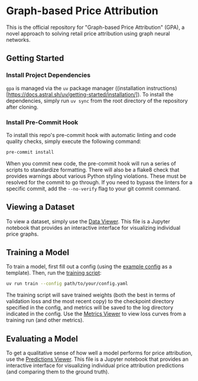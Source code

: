 # Graph-based Price Attribution

This is the official repository for "Graph-based Price Attribution" (GPA), a novel approach to solving retail price attribution using graph neural networks.

## Getting Started

### Install Project Dependencies

`gpa` is managed via the `uv` package manager ((installation instructions)[https://docs.astral.sh/uv/getting-started/installation/]). To install the dependencies, simply run `uv sync` from the root directory of the repository after cloning.

### Install Pre-Commit Hook

To install this repo's pre-commit hook with automatic linting and code quality checks, simply execute the following command:

```bash
pre-commit install
```

When you commit new code, the pre-commit hook will run a series of scripts to standardize formatting. There will also be a flake8 check that provides warnings about various Python styling violations. These must be resolved for the commit to go through. If you need to bypass the linters for a specific commit, add the `--no-verify` flag to your git commit command.

## Viewing a Dataset

To view a dataset, simply use the [Data Viewer](notebooks/data_viewer.ipynb). This file is a Jupyter notebook that provides an interactive interface for visualizing individual price graphs.


## Training a Model

To train a model, first fill out a config (using the [example config](src/gpa/training/sample_config.yaml) as a template). Then, run the [training script](src/gpa/training/train_attributor.py):

```bash
uv run train --config path/to/your/config.yaml
```

The training script will save trained weights (both the best in terms of validation loss and the most recent copy) to the checkpoint directory specified in the config, and metrics will be saved to the log directory indicated in the config. Use the [Metrics Viewer](notebooks/metrics_viewer.ipynb) to view loss curves from a training run (and other metrics).

## Evaluating a Model

To get a qualitative sense of how well a model performs for price attribution, use the [Predictions Viewer](notebooks/predictions_viewer.ipynb). This file is a Jupyter notebook that provides an interactive interface for visualizing individual price attribution predictions (and comparing them to the ground truth).
